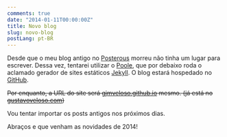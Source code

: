 ```yaml
---
comments: true
date: "2014-01-11T00:00:00Z"
title: Novo blog
slug: novo-blog
postLang: pt-BR
---
```


Desde que o meu blog antigo no [Posterous](http://gustavoveloso.posterous.com) morreu não tinha um lugar para escrever. Dessa vez, tentarei utilizar o [Poole](http://getpoole.com), que por debaixo roda o aclamado gerador de sites estáticos [Jekyll](http://jekyllrb.com). O blog estará hospedado no [GitHub](http://github.com).

~~Por enquanto, a URL do site será [gjmveloso.github.io](http://gjmveloso.github.io) mesmo. (já está no [gustavoveloso.com](http://www.gustavoveloso.com))~~

Vou tentar importar os posts antigos nos próximos dias.

Abraços e que venham as novidades de 2014!

